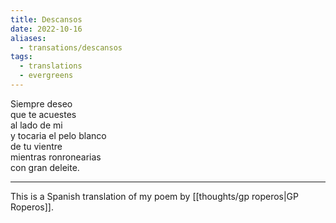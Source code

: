 ```yaml
---
title: Descansos
date: 2022-10-16
aliases:
  - transations/descansos
tags:
  - translations
  - evergreens
---
```

Siempre deseo  
que te acuestes  
al lado de mi  
y tocaria el pelo blanco  
de tu vientre  
mientras ronronearias  
con gran deleite.

---
This is a Spanish translation of my poem by [[thoughts/gp roperos|GP Roperos]].